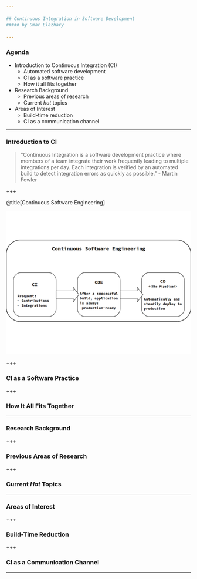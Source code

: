 ```yaml
---

## Continuous Integration in Software Development
##### by Omar Elazhary

---
```


### Agenda
- Introduction to Continuous Integration (CI)
    - Automated software development
    - CI as a software practice
    - How it all fits together
- Research Background
    - Previous areas of research
    - Current _hot_ topics
- Areas of Interest
    - Build-time reduction
    - CI as a communication channel

---

### Introduction to CI

> "Continuous Integration is a software development practice where members of a team integrate their work frequently leading to multiple integrations per day.
> Each integration is verified by an automated build to detect integration errors as quickly as possible." - Martin Fowler

+++

@title[Continuous Software Engineering]

![Logo](/visual-aids/continuous-swe.png)

+++

### CI as a Software Practice


+++

### How It All Fits Together


---

### Research Background

+++

### Previous Areas of Research


+++

### Current _Hot_ Topics


---

### Areas of Interest


+++

### Build-Time Reduction


+++

### CI as a Communication Channel


---
